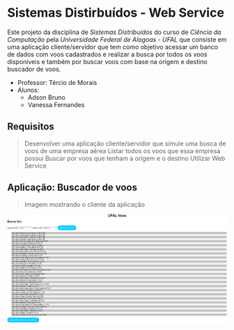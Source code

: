 # Sistemas Distirbuídos - Web Service

Este projeto da disciplina de _Sistemas Distribuídos_ do curso de _Ciência da Computação_ pela _Universidade Federal de Alagoas - UFAL_ que consiste em uma aplicação cliente/servidor que tem como objetivo acessar um banco de dados com voos cadastrados e realizar a busca por todos os voos disponíveis e também por buscar voos com base na origem e destino buscador de voos.

- Professor: Tércio de Morais
- Alunos:
  - Adson Bruno
  - Vanessa Fernandes

## Requisitos

> Desenvolver uma aplicação cliente/servidor que simule uma busca de voos de uma empresa aérea
> Listar todos os voos que essa empresa possui
> Buscar por voos que tenham a origem e o destino
> Utilizar Web Service

## Aplicação: Buscador de voos

> Imagem mostrando o cliente da aplicação

<p align="center">
  <img align="center" alt="imagem-cliente" src="assets/imagem-cliente.png" width="600" height="250"/>
</p>
